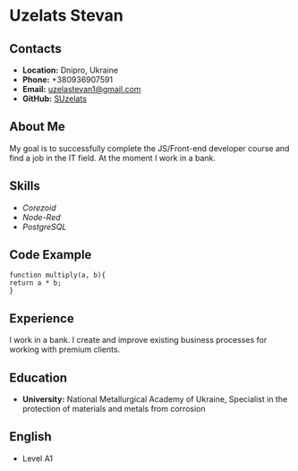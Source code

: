 # **Uzelats Stevan**
## **Contacts**
* **Location:** Dnipro, Ukraine
* **Phone:** +380936907591
* **Email:** uzelastevan1@gmail.com
* **GitHub:** [SUzelats](https://github.com/SUzelats "Описание")
## **About Me** 
My goal is to successfully complete the JS/Front-end developer course and find a job in the IT field. At the moment I work in a bank.
## **Skills**
* *Corezoid*
* *Node-Red*
* *PostgreSQL*
## **Code Example**

```
function multiply(a, b){
return a * b;
}
```

## **Experience**
I work in a bank. I create and improve existing business processes for working with premium clients.
## **Education**
* **University:** National Metallurgical Academy of Ukraine, Specialist in the protection of materials and metals from corrosion
## **English**
* Level A1